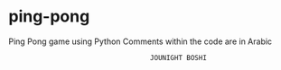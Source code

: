 # ping-pong
Ping Pong game using Python
Comments within the code are in Arabic





                                       JOUNIGHT BOSHI




